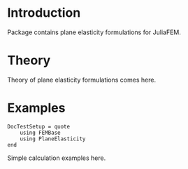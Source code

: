# Introduction

Package contains plane elasticity formulations for JuliaFEM.

# Theory

Theory of plane elasticity formulations comes here.

# Examples

```@meta
DocTestSetup = quote
    using FEMBase
    using PlaneElasticity
end
```

Simple calculation examples here.
